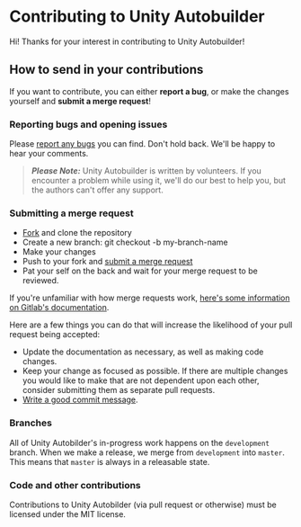 # Contributing to Unity Autobuilder

Hi! Thanks for your interest in contributing to Unity Autobuilder!

## How to send in your contributions

If you want to contribute, you can either **report a bug**, or make the changes yourself and **submit a merge request**!

### Reporting bugs and opening issues

Please [report any bugs](https://gitlab.com/freakrho/unity-autobuilder/issues) you can find. Don't hold back. We'll be happy to hear your comments.

> ***Please Note:*** Unity Autobuilder is written by volunteers. If you encounter a problem while using it, we'll do our best to help you, but the authors can't offer any support.

### Submitting a merge request

* [Fork](https://gitlab.com/freakrho/unity-autobuilder/forks/new) and clone the repository
* Create a new branch: git checkout -b my-branch-name
* Make your changes
* Push to your fork and [submit a merge request](https://gitlab.com/freakrho/unity-autobuilder/merge_requests/new)
* Pat your self on the back and wait for your merge request to be reviewed.

If you're unfamiliar with how merge requests work, [here's some information on Gitlab's documentation](https://gitlab.com/help/user/project/merge_requests/index.md).

Here are a few things you can do that will increase the likelihood of your pull request being accepted:

* Update the documentation as necessary, as well as making code changes.
* Keep your change as focused as possible. If there are multiple changes you would like to make that are not dependent upon each other, consider submitting them as separate pull requests.
* [Write a good commit message](http://tbaggery.com/2008/04/19/a-note-about-git-commit-messages.html).

### Branches

All of Unity Autobilder's in-progress work happens on the `development` branch. When we make a release, we merge from `development` into `master`. This means that `master` is always in a releasable state.

### Code and other contributions

Contributions to Unity Autobilder (via pull request or otherwise) must be licensed under the MIT license.
